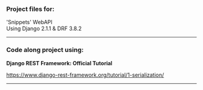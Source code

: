 ### Project files for:
'Snippets' WebAPI \
Using Django 2.1.1 & DRF 3.8.2
__________________________________
### Code along project using:

**Django REST Framework: Official Tutorial**

https://www.django-rest-framework.org/tutorial/1-serialization/
___________________________________
